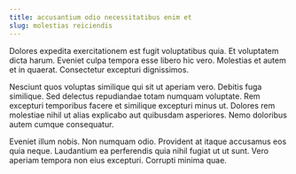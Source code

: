 ```yaml
---
title: accusantium odio necessitatibus enim et
slug: molestias reiciendis
---
```


Dolores expedita exercitationem est fugit voluptatibus quia. Et voluptatem dicta harum. Eveniet culpa tempora esse libero hic vero. Molestias et autem et in quaerat. Consectetur excepturi dignissimos.

Nesciunt quos voluptas similique qui sit ut aperiam vero. Debitis fuga similique. Sed delectus repudiandae totam numquam voluptate. Rem excepturi temporibus facere et similique excepturi minus ut. Dolores rem molestiae nihil ut alias explicabo aut quibusdam asperiores. Nemo doloribus autem cumque consequatur.

Eveniet illum nobis. Non numquam odio. Provident at itaque accusamus eos quia neque. Laudantium ea perferendis quia nihil fugiat ut ut sunt. Vero aperiam tempora non eius excepturi. Corrupti minima quae.
